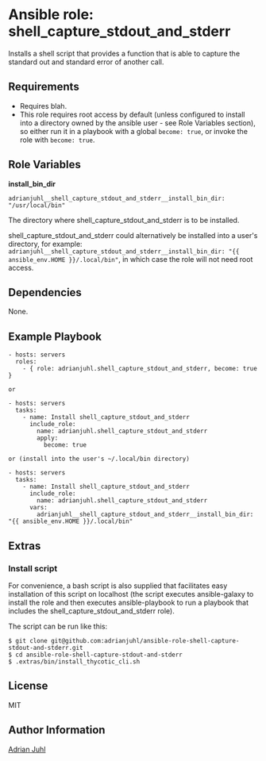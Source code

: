# Ansible role: shell_capture_stdout_and_stderr

Installs a shell script that provides a function that is able to capture the standard out and standard error of another call.

## Requirements

* Requires blah.
* This role requires root access by default (unless configured to install into a directory owned by the ansible user - see Role Variables section), so either run it in a playbook with a global `become: true`, or invoke the role with `become: true`.

## Role Variables

**install_bin_dir**

    adrianjuhl__shell_capture_stdout_and_stderr__install_bin_dir: "/usr/local/bin"

The directory where shell_capture_stdout_and_stderr is to be installed.

shell_capture_stdout_and_stderr could alternatively be installed into a user's directory, for example: `adrianjuhl__shell_capture_stdout_and_stderr__install_bin_dir: "{{ ansible_env.HOME }}/.local/bin"`, in which case the role will not need root access.

## Dependencies

None.

## Example Playbook
```
- hosts: servers
  roles:
    - { role: adrianjuhl.shell_capture_stdout_and_stderr, become: true }

or

- hosts: servers
  tasks:
    - name: Install shell_capture_stdout_and_stderr
      include_role:
        name: adrianjuhl.shell_capture_stdout_and_stderr
        apply:
          become: true

or (install into the user's ~/.local/bin directory)

- hosts: servers
  tasks:
    - name: Install shell_capture_stdout_and_stderr
      include_role:
        name: adrianjuhl.shell_capture_stdout_and_stderr
      vars:
        adrianjuhl__shell_capture_stdout_and_stderr__install_bin_dir: "{{ ansible_env.HOME }}/.local/bin"
```

## Extras

### Install script

For convenience, a bash script is also supplied that facilitates easy installation of this script on localhost (the script executes ansible-galaxy to install the role and then executes ansible-playbook to run a playbook that includes the shell_capture_stdout_and_stderr role).

The script can be run like this:
```
$ git clone git@github.com:adrianjuhl/ansible-role-shell-capture-stdout-and-stderr.git
$ cd ansible-role-shell-capture-stdout-and-stderr
$ .extras/bin/install_thycotic_cli.sh
```

## License

MIT

## Author Information

[Adrian Juhl](http://github.com/adrianjuhl)
